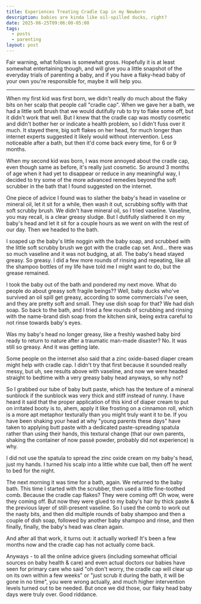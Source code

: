 ```yaml
---
title: Experiences Treating Cradle Cap in my Newborn
description: babies are kinda like oil-spilled ducks, right?
date: 2025-06-25T09:06:00-05:00
tags:
  - posts
  - parenting
layout: post
---
```

Fair warning, what follows is somewhat gross. Hopefully it is at least somewhat entertaining though, and will give you a little snapshot of the everyday trials of parenting a baby, and if you have a flaky-head baby of your own you're responsible for, maybe it will help you.

----

When my first kid was first born, we didn't really do much about the flaky bits on her scalp that people call "cradle cap". When we gave her a bath, we had a little soft brush that we would dutifully rub to try to flake some off, but it didn't work that well. But I knew that the cradle cap was mostly cosmetic and didn't bother her or indicate a health problem, so I didn't fuss over it much. It stayed there, big soft flakes on her head, for much longer than internet experts suggested it likely would without intervention. Less noticeable after a bath, but then it'd come back every time, for 6 or 9 months. 

When my second kid was born, I was more annoyed about the cradle cap, even though same as before, it's really just cosmetic. So around 3 months of age when it had yet to disappear or reduce in any meaningful way, I decided to try some of the more advanced remedies beyond the soft scrubber in the bath that I found suggested on the internet. 

One piece of advice I found was to slather the baby's head in vaseline or mineral oil, let it sit for a while, then wash it out, scrubbing softly with that soft scrubby brush. We didn't have mineral oil, so I tried vaseline. Vaseline, you may recall, is a clear greasy sludge. But I dutifully slathered it on my baby's head and let it sit for a couple hours as we went on with the rest of our day. Then we headed to the bath.

I soaped up the baby's little noggin with the baby soap, and scrubbed with the little soft scrubby brush we got with the cradle cap set. And... there was so much vaseline and it was not budging, at all. The baby's head stayed greasy. So greasy. I did a few more rounds of rinsing and repeating, like all the shampoo bottles of my life have told me I might want to do, but the grease remained.

I took the baby out of the bath and pondered my next move. What do people do about greasy soft fragile beings?? Well, baby ducks who've survived an oil spill get greasy, according to some commercials I've seen, and they are pretty soft and small. They use dish soap for that? We had dish soap. So back to the bath, and I tried a few rounds of scrubbing and rinsing with the name-brand dish soap from the kitchen sink, being extra careful to not rinse towards baby's eyes.

Was my baby's head no longer greasy, like a freshly washed baby bird ready to return to nature after a traumatic man-made disaster? No. It was still so greasy. And it was getting late.

Some people on the internet also said that a zinc oxide-based diaper cream might help with cradle cap. I didn't try that first because it sounded really messy, but uh, see results above with vaseline, and now we were headed straight to bedtime with a very greasy baby head anyways, so why not?

So I grabbed our tube of baby butt paste, which has the texture of a mineral sunblock if the sunblock was very thick and stiff instead of runny. I have heard it said that the proper application of this kind of diaper cream to put on irritated booty is to, ahem, apply it like frosting on a cinnamon roll, which is a more apt metaphor texturally than you might truly want it to be. If you have been shaking your head at why "young parents these days" have taken to applying butt paste with a dedicated paste-spreading spatula rather than using their hands, this textural change (that our own parents, shaking the container of now passé powder, probably did not experience) is why.

I did not use the spatula to spread the zinc oxide cream on my baby's head, just my hands. I turned his scalp into a little white cue ball, then off he went to bed for the night.

The next morning it was time for a bath, again. We returned to the baby bath. This time I started with the scrubber, then used a little fine-toothed comb. Because the cradle cap flakes? They were coming off! Oh wow, were they coming off. But now they were glued to my baby's hair by thick paste & the previous layer of still-present vaseline. So I used the comb to work out the nasty bits, and then did multiple rounds of baby shampoo and then a couple of dish soap, followed by another baby shampoo and rinse, and then finally, finally, the baby's head was clean again. 

And after all that work, it turns out: it actually worked! It's been a few months now and the cradle cap has not actually come back. 

Anyways - to all the online advice givers (including somewhat official sources on baby health & care) and even actual doctors our babies have seen for primary care who said "oh don't worry, the cradle cap will clear up on its own within a few weeks" or "just scrub it during the bath, it will be gone in no time", you were wrong actually, and much higher intervention levels turned out to be needed. But once we did those, our flaky head baby days were truly over. Good riddance.